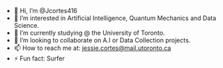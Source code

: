 - 👋 Hi, I’m @Jcortes416
- 👀 I’m interested in Artificial Intelligence, Quantum Mechanics and Data Science. 
- 🌱 I’m currently studying @ the University of Toronto.
- 🤝 I’m looking to collaborate on A.I or Data Collection projects.
- 📫 How to reach me at: jessie.cortes@mail.utoronto.ca
- ⚡ Fun fact: Surfer

<!---
Jcortes416/Jcortes416 is a ✨ special ✨ repository because its `README.md` (this file) appears on your GitHub profile.
You can click the Preview link to take a look at your changes.
--->

